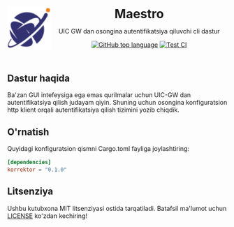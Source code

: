 <header>
<img src="https://raw.githubusercontent.com/uzinfocom-org/website/main/public/favicons/pinned.svg" alt="logo" height="100" align="left">
<h1 style="display: inline">Maestro</h1>

UIC GW dan osongina autentifikatsiya qiluvchi cli dastur

[![GitHub top language](https://img.shields.io/github/languages/top/uzinfocom-org/maestro?style=flat-square&logo=github)](https://github.com/uzinfocom-org/maestro)
[![Test CI](https://github.com/uzinfocom-org/maestro/actions/workflows/test.yml/badge.svg)](https://github.com/uzinfocom-org/maestro/actions/workflows/test.yml)
</header>

## Dastur haqida

Ba'zan GUI intefeysiga ega emas qurilmalar uchun UIC-GW dan autentifikatsiya qilish judayam qiyin. Shuning uchun
osongina konfiguratsion http klient orqali autentifikatsiya qilish tizimini yozib chiqdik.

## O'rnatish

Quyidagi konfiguratsion qismni Cargo.toml fayliga joylashtiring:

```toml
[dependencies]
korrektor = "0.1.0"
```

## Litsenziya

Ushbu kutubxona MIT litsenziyasi ostida tarqatiladi. Batafsil ma'lumot uchun [LICENSE](./license) ko'zdan kechiring!